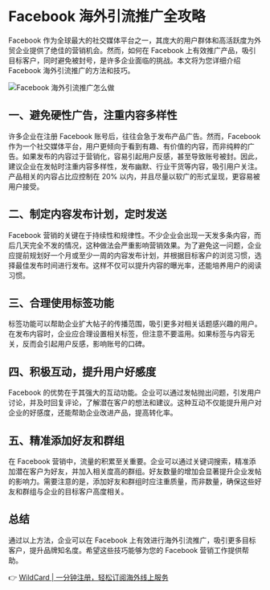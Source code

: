 # Facebook 海外引流推广全攻略

Facebook 作为全球最大的社交媒体平台之一，其庞大的用户群体和高活跃度为外贸企业提供了绝佳的营销机会。然而，如何在 Facebook 上有效推广产品，吸引目标客户，同时避免被封号，是许多企业面临的挑战。本文将为您详细介绍 Facebook 海外引流推广的方法和技巧。

![Facebook 海外引流推广怎么做](https://bbtdd.com/img/164210757668.webp)

## 一、避免硬性广告，注重内容多样性

许多企业在注册 Facebook 账号后，往往会急于发布产品广告。然而，Facebook 作为一个社交媒体平台，用户更倾向于看到有趣、有价值的内容，而非纯粹的广告。如果发布的内容过于营销化，容易引起用户反感，甚至导致账号被封。因此，建议企业在发帖时注重内容多样性，发布幽默、行业干货等内容，吸引用户关注。产品相关的内容占比应控制在 20% 以内，并且尽量以软广的形式呈现，更容易被用户接受。

## 二、制定内容发布计划，定时发送

Facebook 营销的关键在于持续性和规律性。不少企业会出现一天发多条内容，而后几天完全不发的情况，这种做法会严重影响营销效果。为了避免这一问题，企业应提前规划好一个月或至少一周的内容发布计划，并根据目标客户的浏览习惯，选择最佳发布时间进行发布。这样不仅可以提升内容的曝光率，还能培养用户的阅读习惯。

## 三、合理使用标签功能

标签功能可以帮助企业扩大帖子的传播范围，吸引更多对相关话题感兴趣的用户。在发布内容时，企业应合理设置相关标签，但注意不要滥用。如果标签与内容无关，反而会引起用户反感，影响账号的口碑。

## 四、积极互动，提升用户好感度

Facebook 的优势在于其强大的互动功能。企业可以通过发帖抛出问题，引发用户讨论，并及时回复评论，了解潜在客户的想法和建议。这种互动不仅能提升用户对企业的好感度，还能帮助企业改进产品，提高转化率。

## 五、精准添加好友和群组

在 Facebook 营销中，流量的积累至关重要。企业可以通过关键词搜索，精准添加潜在客户为好友，并加入相关度高的群组。好友数量的增加会显著提升企业发帖的影响力。需要注意的是，添加好友和群组时应注重质量，而非数量，确保这些好友和群组与企业的目标客户高度相关。

## 总结

通过以上方法，企业可以在 Facebook 上有效进行海外引流推广，吸引更多目标客户，提升品牌知名度。希望这些技巧能够为您的 Facebook 营销工作提供帮助。

👉 [WildCard | 一分钟注册，轻松订阅海外线上服务](https://bbtdd.com/WildCard)
